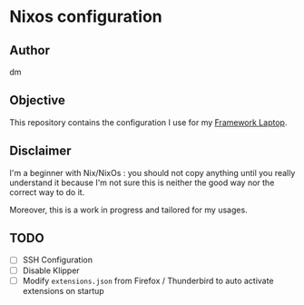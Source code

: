 # Nixos configuration

## Author
dm

## Objective

This repository contains the configuration I use for my [Framework Laptop](https://frame.work).

## Disclaimer
I'm a beginner with Nix/NixOs : you should not copy anything until you really understand it because I'm not sure this is neither the good way nor the correct way to do it.

Moreover, this is a work in progress and tailored for my usages.

## TODO

- [ ] SSH Configuration
- [ ] Disable Klipper
- [ ] Modify `extensions.json` from Firefox / Thunderbird to auto activate extensions on startup
